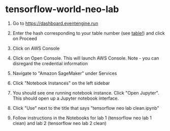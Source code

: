 # tensorflow-world-neo-lab

1. Go to https://dashboard.eventengine.run

1. Enter the hash corresponding to your table number (see [table!](https://github.com/w601sxs/tensorflow-world-neo-lab/blob/master/hashes.csv)) and click on Proceed

1. Click on AWS Console

1. Click on Open Console. This will launch AWS Console. Note - you can disregard the credential information

1. Navigate to "Amazon SageMaker" under Services

1. Click "Notebook Instances" on the left sidebar

1. You should see one running notebook instance. Click "Open Jupyter". This should open up a Jupyter notebook interface.

1. Click "Use" next to the title that says "tensorflow neo lab clean.ipynb"

1. Follow instructions in the Notebooks for lab 1 (tensorflow neo lab 1 clean) and lab 2 (tensorflow neo lab 2 clean)
